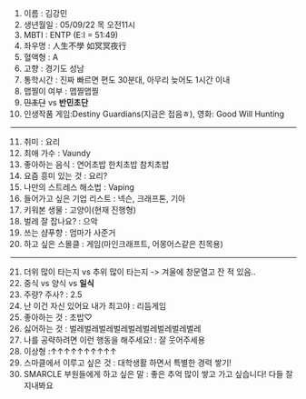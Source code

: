 1. 이름 : 김강민
2. 생년월일 : 05/09/22 목 오전11시
3. MBTI : ENTP (E:I = 51:49)
4. 좌우명 : 人生不學 如冥冥夜行
5. 혈액형 : A
6. 고향 : 경기도 성남
7. 통학시간 : 진짜 빠르면 편도 30분대, 아무리 늦어도 1시간 이내
8. 맵찔이 여부 : 맵찔맵찔
9. ~~민초단~~ vs __반민초단__
10. 인생작품
    게임:Destiny Guardians(지금은 접음ㅎ), 영화: Good Will Hunting
---
11. 취미 : 요리
13. 최애 가수 : Vaundy
14. 좋아하는 음식 : 연어초밥 한치초밥 참치초밥
15. 요즘 흥미 있는 것 : 요리?
16. 나만의 스트레스 해소법 : Vaping
18. 들어가고 싶은 기업 리스트 : 넥슨, 크래프톤, 기아
19. 키워본 생물 : 고양이(현재 진행형)
20. 벌레 잘 잡나요? : 으악
21. 쓰는 샴푸향 : 엄마가 사준거
22. 하고 싶은 스몰클 : 게임(마인크래프트, 어몽어스같은 친목용)
***
21. 더위 많이 타는지 vs 추위 많이 타는지 -> 겨울에 창문열고 잔 적 있음..
22. 중식 vs 양식 vs __일식__
23. 주량? 주사? : 2.5
24. 난 이건 자신 있어요 내가 최고야 : 리듬게임 
25. 좋아하는 것 : 초밥♡
26. 싫어하는 것 : 벌레벌레벌레벌레벌레벌레벌레벌레벌레 
27. 나를 공략하려면 이런 행동을 해주세요! : 잘 웃어주세용
28. 이상형 :↑↑↑↑↑↑↑↑↑↑
29. 스마클에서 이루고 싶은 것 : 대학생활 하면서 특별한 경력 쌓기!
30. SMARCLE 부원들에게 하고 싶은 말 : 좋은 추억 많이 쌓고 가고 싶습니다! 다들 잘 지내봐요
